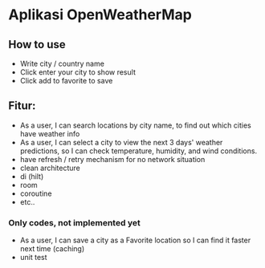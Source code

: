 # Aplikasi OpenWeatherMap

## How to use
- Write city / country name
- Click enter your city to show result
- Click add to favorite to save

## Fitur:
- As a user, I can search locations by city name, to find out which cities have weather info
- As a user, I can select a city to view the next 3 days' weather predictions, so I can check temperature, humidity, and wind conditions.
- have refresh / retry mechanism for no network situation
- clean architecture
- di (hilt)
- room
- coroutine
- etc..

### Only codes, not implemented yet
- As a user, I can save a city as a Favorite location so I can find it faster next time (caching)
- unit test
